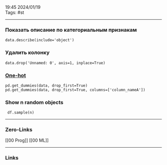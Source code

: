 19:45     2024/01/19    
Tags: #st 
____
### Показать описание по категориальным признакам
```data.describe(include='object')```
### Удалить колонку
```data.drop('Unnamed: 0', axis=1, inplace=True)```

### [One-hot](https://pandas.pydata.org/pandas-docs/stable/reference/api/pandas.get_dummies.html)
```
pd.get_dummies(data, drop_first=True)
pd.get_dummies(data, drop_first=True, columns=['column_nameA'])
```
### Show n random objects
``` df.sample(n)```



____
### Zero-Links
[[00 Prog]] [[00 ML]]
____
### Links
